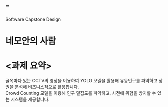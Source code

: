 # -
Software Capstone Design

# 네모안의 사람 


# <과제 요약>
골목마다 있는 CCTV의 영상을 이용하여 YOLO 모델을 활용해 유동인구를 파악하고 상권을 분석해 비즈니스적으로 활용합니다. <br>
Crowd Counting 모델을 이용해 인구 밀집도를 파악하고, 사전에 위험을 방지할 수 있는 시스템을 제공합니다.

